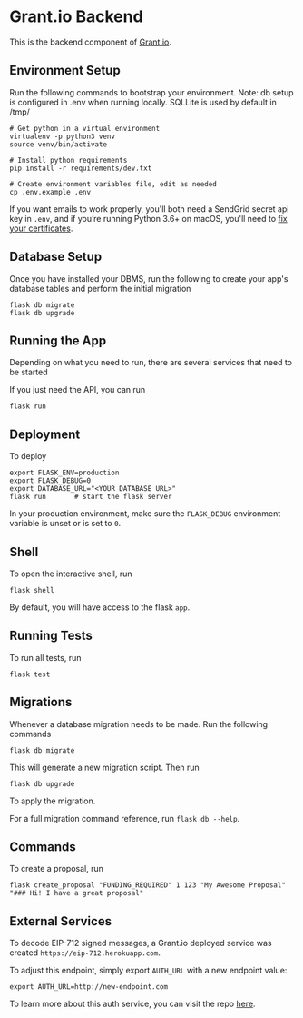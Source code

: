 # Grant.io Backend

This is the backend component of [Grant.io](http://grant.io).

## Environment Setup

Run the following commands to bootstrap your environment.
Note: db setup is configured in .env when running locally. SQLLite is used by default in /tmp/

    # Get python in a virtual environment
    virtualenv -p python3 venv
    source venv/bin/activate

    # Install python requirements
    pip install -r requirements/dev.txt

    # Create environment variables file, edit as needed
    cp .env.example .env

If you want emails to work properly, you'll both need a SendGrid secret api key in `.env`,
and if you’re running Python 3.6+ on macOS, you'll need to
[fix your certificates](https://stackoverflow.com/a/42334357).

## Database Setup

Once you have installed your DBMS, run the following to create your app's
database tables and perform the initial migration

    flask db migrate
    flask db upgrade


## Running the App
Depending on what you need to run, there are several services that need to be started

If you just need the API, you can run

    flask run

## Deployment

To deploy

    export FLASK_ENV=production
    export FLASK_DEBUG=0
    export DATABASE_URL="<YOUR DATABASE URL>"
    flask run       # start the flask server

In your production environment, make sure the ``FLASK_DEBUG`` environment
variable is unset or is set to ``0``.


## Shell

To open the interactive shell, run

    flask shell

By default, you will have access to the flask ``app``.


## Running Tests

To run all tests, run

    flask test


## Migrations

Whenever a database migration needs to be made. Run the following commands

    flask db migrate

This will generate a new migration script. Then run

    flask db upgrade

To apply the migration.

For a full migration command reference, run ``flask db --help``.

## Commands
To create a proposal, run

    flask create_proposal "FUNDING_REQUIRED" 1 123 "My Awesome Proposal" "### Hi! I have a great proposal"

## External Services
To decode EIP-712 signed messages, a Grant.io deployed service was created `https://eip-712.herokuapp.com`.

To adjust this endpoint, simply export `AUTH_URL` with a new endpoint value:

    export AUTH_URL=http://new-endpoint.com

To learn more about this auth service, you can visit the repo [here](https://github.com/grant-project/eip-712-server).